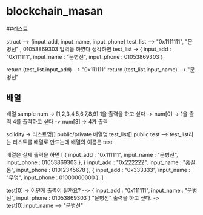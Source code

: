 # blockchain_masan

##리스트 

struct --> {input_add, input_name, input_phone}
test_list --> "0x1111111", "문병선" , 01053869303 입력을 하였다 생각하면
test_list -> 
{
    input_add : "0x111111",
    input_name : "문병선",
    input_phone : 01053869303
}

return (test_list.input_add)  --> "0x111111"
return (test_list.input_name)  --> "문병선"

## 배열


배열 sample
num -> [1,2,3,4,5,6,7,8,9]
1을 출력을 하고 싶다 -> num[0] -> 1을 출력
4를 출력하고 싶다 -> num[3] -> 4가 출력

solidity -> 리스트명[] public/private 배열명
test_list[] public test  --> test_list라는 리스트를 배열로 만드는데 배열의 이름은 test

배열은 실제 출력을 하면 
[
    {
    input_add : "0x111111",
    input_name : "문병선",
    input_phone : 01053869303
    },
    {
    input_add : "0x222222",
    input_name : "홍길동",
    input_phone : 01012345678
    },
    {
    input_add : "0x333333",
    input_name : "무명",
    input_phone : 01000000000
    },
]

test[0] -> 어떤게 출력이 될까요? 
--> {
    input_add : "0x111111",
    input_name : "문병선",
    input_phone : 01053869303
    }
"문병선" 출력을 하고 싶다. ->  test[0].input_name --> "문병선"